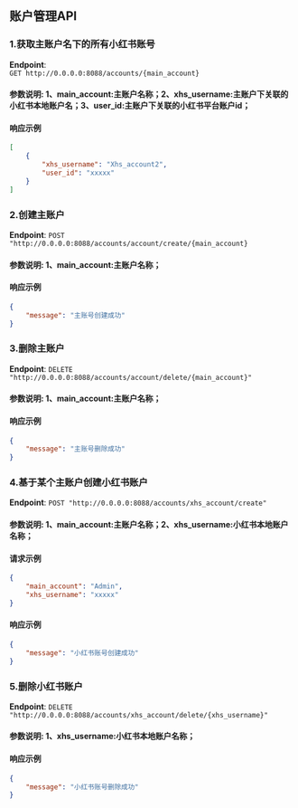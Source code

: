 ## 账户管理API

### 1.获取主账户名下的所有小红书账号
**Endpoint**:  
`GET http://0.0.0.0:8088/accounts/{main_account}`
#### 参数说明: 1、main_account:主账户名称；2、xhs_username:主账户下关联的小红书本地账户名；3、user_id:主账户下关联的小红书平台账户id；
#### 响应示例
```json
[
    {
        "xhs_username": "Xhs_account2",
        "user_id": "xxxxx"
    }
]
```

### 2.创建主账户
**Endpoint**: 
`POST "http://0.0.0.0:8088/accounts/account/create/{main_account}`
#### 参数说明: 1、main_account:主账户名称；
#### 响应示例
```json
{
    "message": "主账号创建成功"
}
```

### 3.删除主账户
**Endpoint**:
`DELETE "http://0.0.0.0:8088/accounts/account/delete/{main_account}"`
#### 参数说明: 1、main_account:主账户名称；
#### 响应示例
```json
{
    "message": "主账号删除成功"
}
```

### 4.基于某个主账户创建小红书账户
**Endpoint**:
`POST "http://0.0.0.0:8088/accounts/xhs_account/create"`
#### 参数说明: 1、main_account:主账户名称；2、xhs_username:小红书本地账户名称；
#### 请求示例
```json
{
    "main_account": "Admin",
    "xhs_username": "xxxxx"
}
```
#### 响应示例
```json
{
    "message": "小红书账号创建成功"
}
```

### 5.删除小红书账户
**Endpoint**:
`DELETE "http://0.0.0.0:8088/accounts/xhs_account/delete/{xhs_username}"`
#### 参数说明: 1、xhs_username:小红书本地账户名称；
#### 响应示例
```json
{
    "message": "小红书账号删除成功"
}
```
